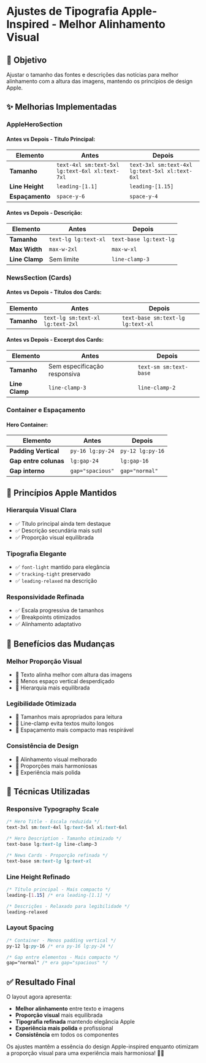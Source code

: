 # Ajustes de Tipografia Apple-Inspired - Melhor Alinhamento Visual

## 🎯 Objetivo
Ajustar o tamanho das fontes e descrições das notícias para melhor alinhamento com a altura das imagens, mantendo os princípios de design Apple.

## ✨ Melhorias Implementadas

### **AppleHeroSection**

#### **Antes vs Depois - Título Principal:**
| Elemento | Antes | Depois |
|----------|--------|---------|
| **Tamanho** | `text-4xl sm:text-5xl lg:text-6xl xl:text-7xl` | `text-3xl sm:text-4xl lg:text-5xl xl:text-6xl` |
| **Line Height** | `leading-[1.1]` | `leading-[1.15]` |
| **Espaçamento** | `space-y-6` | `space-y-4` |

#### **Antes vs Depois - Descrição:**
| Elemento | Antes | Depois |
|----------|--------|---------|
| **Tamanho** | `text-lg lg:text-xl` | `text-base lg:text-lg` |
| **Max Width** | `max-w-2xl` | `max-w-xl` |
| **Line Clamp** | Sem limite | `line-clamp-3` |

### **NewsSection (Cards)**

#### **Antes vs Depois - Títulos dos Cards:**
| Elemento | Antes | Depois |
|----------|--------|---------|
| **Tamanho** | `text-lg sm:text-xl lg:text-2xl` | `text-base sm:text-lg lg:text-xl` |

#### **Antes vs Depois - Excerpt dos Cards:**
| Elemento | Antes | Depois |
|----------|--------|---------|
| **Tamanho** | Sem especificação responsiva | `text-sm sm:text-base` |
| **Line Clamp** | `line-clamp-3` | `line-clamp-2` |

### **Container e Espaçamento**

#### **Hero Container:**
| Elemento | Antes | Depois |
|----------|--------|---------|
| **Padding Vertical** | `py-16 lg:py-24` | `py-12 lg:py-16` |
| **Gap entre colunas** | `lg:gap-24` | `lg:gap-16` |
| **Gap interno** | `gap="spacious"` | `gap="normal"` |

## 🎨 Princípios Apple Mantidos

### **Hierarquia Visual Clara**
- ✅ Título principal ainda tem destaque
- ✅ Descrição secundária mais sutil
- ✅ Proporção visual equilibrada

### **Tipografia Elegante**
- ✅ `font-light` mantido para elegância
- ✅ `tracking-tight` preservado
- ✅ `leading-relaxed` na descrição

### **Responsividade Refinada**
- ✅ Escala progressiva de tamanhos
- ✅ Breakpoints otimizados
- ✅ Alinhamento adaptativo

## 📱 Benefícios das Mudanças

### **Melhor Proporção Visual**
- 🎯 Texto alinha melhor com altura das imagens
- 🎯 Menos espaço vertical desperdiçado
- 🎯 Hierarquia mais equilibrada

### **Legibilidade Otimizada**
- 📖 Tamanhos mais apropriados para leitura
- 📖 Line-clamp evita textos muito longos
- 📖 Espaçamento mais compacto mas respirável

### **Consistência de Design**
- 🎨 Alinhamento visual melhorado
- 🎨 Proporções mais harmoniosas
- 🎨 Experiência mais polida

## 🔧 Técnicas Utilizadas

### **Responsive Typography Scale**
```css
/* Hero Title - Escala reduzida */
text-3xl sm:text-4xl lg:text-5xl xl:text-6xl

/* Hero Description - Tamanho otimizado */
text-base lg:text-lg line-clamp-3

/* News Cards - Proporção refinada */
text-base sm:text-lg lg:text-xl
```

### **Line Height Refinado**
```css
/* Título principal - Mais compacto */
leading-[1.15] /* era leading-[1.1] */

/* Descrições - Relaxado para legibilidade */
leading-relaxed
```

### **Layout Spacing**
```css
/* Container - Menos padding vertical */
py-12 lg:py-16 /* era py-16 lg:py-24 */

/* Gap entre elementos - Mais compacto */
gap="normal" /* era gap="spacious" */
```

## ✅ Resultado Final

O layout agora apresenta:
- **Melhor alinhamento** entre texto e imagens
- **Proporção visual** mais equilibrada
- **Tipografia refinada** mantendo elegância Apple
- **Experiência mais polida** e profissional
- **Consistência** em todos os componentes

Os ajustes mantêm a essência do design Apple-inspired enquanto otimizam a proporção visual para uma experiência mais harmoniosa! 🍎✨